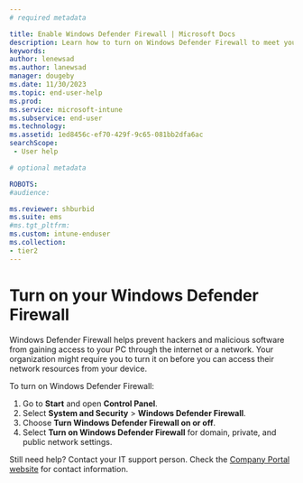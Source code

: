 ```yaml
---
# required metadata

title: Enable Windows Defender Firewall | Microsoft Docs
description: Learn how to turn on Windows Defender Firewall to meet your organization's device security requirements. 
keywords:
author: lenewsad
ms.author: lanewsad
manager: dougeby
ms.date: 11/30/2023
ms.topic: end-user-help
ms.prod:
ms.service: microsoft-intune
ms.subservice: end-user
ms.technology:
ms.assetid: 1ed8456c-ef70-429f-9c65-081bb2dfa6ac
searchScope:
 - User help

# optional metadata

ROBOTS:   
#audience:

ms.reviewer: shburbid
ms.suite: ems
#ms.tgt_pltfrm:
ms.custom: intune-enduser
ms.collection:
- tier2
---
```


# Turn on your Windows Defender Firewall

Windows Defender Firewall helps prevent hackers and malicious software from gaining access to your PC through the internet or a network. Your organization might require you to turn it on before you can access their network resources from your device. 

To turn on Windows Defender Firewall:

1. Go to **Start** and open **Control Panel**.
2. Select **System and Security** > **Windows Defender Firewall**.  
3. Choose **Turn Windows Defender Firewall on or off**. 
4. Select **Turn on Windows Defender Firewall** for domain, private, and public network settings.    

Still need help? Contact your IT support person. Check the [Company Portal website](https://go.microsoft.com/fwlink/?linkid=2010980) for contact information.
